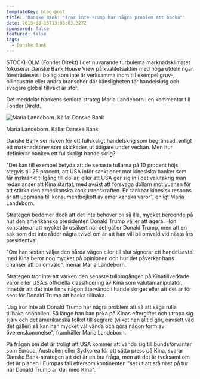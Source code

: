 ```yaml
---
templateKey: blog-post
title: 'Danske Bank: "Tror inte Trump har några problem att backa"'
date: 2019-08-15T13:03:03.327Z
sponsored: false
featured: false
tags:
  - Danske Bank
---
```

STOCKHOLM (Fonder Direkt) I det nuvarande turbulenta marknadsklimatet fokuserar Danske Bank House View på kvalitetsaktier med höga utdelningar, företrädesvis i bolag som inte är verksamma inom till exempel gruv-, bilindustrin eller andra branscher där känsligheten för handelskrig och svagare global tillväxt är stor.

Det meddelar bankens seniora strateg Maria Landeborn i en kommentar till Fonder Direkt.

![Maria Landeborn. Källa: Danske Bank](/img/maria-landeborn.png)

<span class="image-caption">Maria Landeborn. Källa: Danske Bank</span>

Danske Bank ser risken för ett fullskaligt handelskrig som begränsad, enligt ett marknadsbrev som skickades ut tidigare under veckan. Men hur definierar banken ett fullskaligt handelskrig?



"Det kan till exempel betyda att de senaste tullarna på 10 procent höjs stegvis till 25 procent, att USA inför sanktioner mot kinesiska banker som får inskränkt tillgång till dollar, eller att USA ger sig in i det valutakrig man redan anser att Kina startat, med avsikt att försvaga dollarn mot yuanen för att stärka den amerikanska konkurrenskraften. En tänkbar kinesisk respons är att uppmana till konsumentbojkott av amerikanska varor", enligt Maria Landeborn.



Strategen bedömer dock att det inte behöver bli så illa, mycket beroende på hur den amerikanska presidenten Donald Trump väljer att agera. Hon konstaterar att mycket är osäkert när det gäller Donald Trump, men att en sak som det inte råder några tvivel om är att han vill bli omvald vid nästa års presidentval.



"Om han sedan väljer den hårda vägen eller till slut signerar ett handelsavtal med Kina beror nog mycket på opinionen och hur det påverkar hans chanser att bli omvald", menar Maria Landeborn.



Strategen tror inte att varken den senaste tullomgången på Kinatillverkade varor eller USA:s officiella klassificering av Kina som valutamanipulatör, innebär att det inte finns någon återvändo i handelskriget eller att det är för sent för Donald Trump att backa tillbaka.



"Jag tror inte att Donald Trump har några problem att så att säga rulla tillbaka snöbollen. Så länge han kan peka på Kinas eftergifter och utropa sig själv och det amerikanska folket till segrare (vilket han alltid gör, oavsett vad det gäller) så kan han mycket väl vända och göra någon form av överenskommelse", framhåller Maria Landeborn.



På frågan om det är troligt att USA kommer att vända sig till bundsförvanter som Europa, Australien eller Sydkorea för att sätta press på Kina, svarar Danske Bank-strategen att det är en bra fråga, men att det är tveksamt om det är planen i Europas fall eftersom kontinenten "ser ut att stå näst på tur när Donald Trump är klar med Kina".
